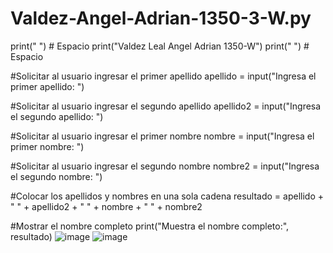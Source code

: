 # Valdez-Angel-Adrian-1350-3-W.py
print(" ")  # Espacio
print("Valdez Leal Angel Adrian 1350-W")
print(" ")  # Espacio

#Solicitar al usuario ingresar el primer apellido
apellido = input("Ingresa el primer apellido: ")

#Solicitar al usuario ingresar el segundo apellido
apellido2 = input("Ingresa el segundo apellido: ")

#Solicitar al usuario ingresar el primer nombre
nombre = input("Ingresa el primer nombre: ")

#Solicitar al usuario ingresar el segundo nombre
nombre2 = input("Ingresa el segundo nombre: ")

#Colocar los apellidos y nombres en una sola cadena
resultado = apellido + " " + apellido2 + " " + nombre + " " + nombre2

#Mostrar el nombre completo
print("Muestra el nombre completo:", resultado)
![image](https://github.com/user-attachments/assets/f1520368-8942-48f2-9cc6-692cd2725a04)
![image](https://github.com/user-attachments/assets/ad10e709-0747-47c9-aced-c9da7065cd94)

